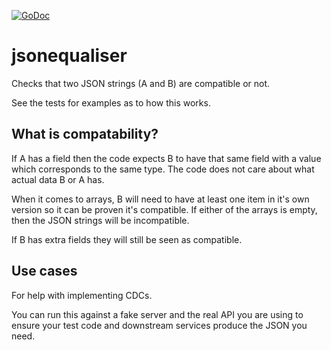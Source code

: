 [![GoDoc](https://godoc.org/github.com/quii/jsonequaliser?status.svg)](https://godoc.org/github.com/quii/jsonequaliser)
# jsonequaliser

Checks that two JSON strings (A and B) are compatible or not.

See the tests for examples as to how this works.

## What is compatability?

If A has a field then the code expects B to have that same field with a value which corresponds to the same type. The code does not care about what actual data B or A has.

When it comes to arrays, B will need to have at least one item in it's own version so it can be proven it's compatible. If either of the arrays is empty, then the JSON strings will be incompatible.

If B has extra fields they will still be seen as compatible.

## Use cases

For help with implementing CDCs.

You can run this against a fake server and the real API you are using to ensure your test code and downstream services produce the JSON you need.
